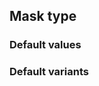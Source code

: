 ## Mask type

<!-- <values.maskType> -->
### Default values

<!-- </values.maskType> -->

<!-- <variants.maskType> -->
### Default variants

<!-- </variants.maskType> -->
